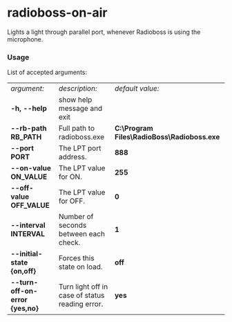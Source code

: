 # radioboss-on-air
 Lights a light through parallel port, whenever Radioboss is using the microphone.

### Usage

List of accepted arguments:

<table><tbody><tr><td><i>argument:</i></td><td><i>description:</i></td><td><i>default value:</i></td></tr><tr><td><strong>-h, --help</strong></td><td>show help message and exit</td><td>&nbsp;</td></tr><tr><td><strong>--rb-path RB_PATH</strong></td><td>Full path to radioboss.exe</td><td><strong>C:\Program Files\RadioBoss\Radioboss.exe</strong></td></tr><tr><td><strong>--port PORT</strong></td><td>The LPT port address.</td><td><strong>888</strong></td></tr><tr><td><strong>--on-value ON_VALUE</strong></td><td>The LPT value for ON.</td><td><strong>255</strong></td></tr><tr><td><strong>--off-value OFF_VALUE</strong></td><td>The LPT value for OFF.</td><td><strong>0</strong></td></tr><tr><td><strong>--interval INTERVAL</strong></td><td>Number of seconds between each check.</td><td><strong>1</strong></td></tr><tr><td><strong>--initial-state {on,off}</strong></td><td>Forces this state on load.</td><td><strong>off</strong></td></tr><tr><td><strong>--turn-off-on-error {yes,no}</strong></td><td>Turn light off in case of status reading error.</td><td><strong>yes</strong></td></tr></tbody></table>